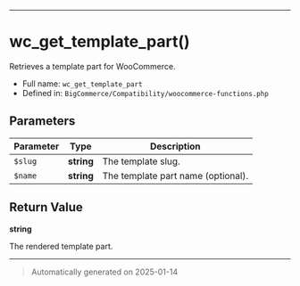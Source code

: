 ***

# wc_get_template_part()

Retrieves a template part for WooCommerce.




* Full name: `wc_get_template_part`
* Defined in: `BigCommerce/Compatibility/woocommerce-functions.php`

## Parameters

| Parameter | Type | Description |
|-----------|------|-------------|
| `$slug` | **string** | The template slug. |
| `$name` | **string** | The template part name (optional). |

## Return Value

**string**

The rendered template part.

***
> Automatically generated on 2025-01-14
